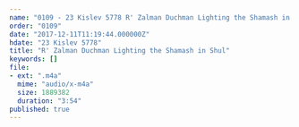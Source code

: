 ```yaml
---
name: "0109 - 23 Kislev 5778 R' Zalman Duchman Lighting the Shamash in Shul"
order: "0109"
date: "2017-12-11T11:19:44.000000Z"
hdate: "23 Kislev 5778"
title: "R' Zalman Duchman Lighting the Shamash in Shul"
keywords: []
file:
- ext: ".m4a"
  mime: "audio/x-m4a"
  size: 1889382
  duration: "3:54"
published: true
---
```


